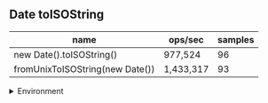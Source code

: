 ## Date toISOString

|name|ops/sec|samples|
|-|-|-|
|new Date().toISOString()|977,524|96|
|fromUnixToISOString(new Date())|1,433,317|93|


<details>
<summary>Environment</summary>

* __Machine:__ linux x64 | 2 vCPUs | 6.8GB Mem
* __Run:__ Tue Oct 10 2023 20:40:49 GMT+0000 (Coordinated Universal Time)
</details>

<!--
{"environment":{"platform":"linux","arch":"x64","cpus":2,"totalMemory":6.7597503662109375},"benchmarks":"[{\"timeStamp\":1696970443732,\"currentTarget\":{\"0\":{\"name\":\"new Date().toISOString()\",\"options\":{\"async\":false,\"defer\":false,\"delay\":0.005,\"initCount\":1,\"maxTime\":5,\"minSamples\":5,\"minTime\":0.05},\"async\":false,\"defer\":false,\"delay\":0.005,\"initCount\":1,\"maxTime\":5,\"minSamples\":5,\"minTime\":0.05,\"id\":1,\"stats\":{\"moe\":4.513002640053794e-9,\"rme\":0.44115665074059934,\"sem\":2.3025523673743845e-9,\"deviation\":2.2560313624418715e-8,\"mean\":0.000001022993223037103,\"sample\":[0.0000011547766796173857,0.000001091124581467148,0.0000011129992825151107,0.0000010199455041426622,0.0000010242406970887479,0.0000010163994157348646,0.0000010220708371109096,0.000001024510667875491,0.000001027111675229173,0.0000010369112722877002,0.0000010315218897955072,0.000001018446640475471,0.0000010108007454417245,0.0000010108249219300896,0.0000010185110909640375,0.0000010187971794096907,0.000001016786481313589,0.0000010128597965145563,0.0000010140827238843558,0.000001026116671703435,0.0000010104219804573385,0.0000010074643497531983,0.000001011505893019039,0.0000010164822605016622,0.0000010211423189281756,0.0000010168408784124106,0.0000010245028709579933,0.0000010244343709076257,0.000001031078936234512,0.0000010173244081797118,0.0000010159201571471744,0.0000010109014808099124,0.0000010112862899163896,0.0000010144070917699203,0.0000010189664148282462,0.000001014846297975219,0.000001015968530270978,0.0000010213820892515362,0.0000010144756119673617,0.0000010153097008159564,0.0000010103796716026997,0.0000010109780396897351,0.0000010165749571874685,0.000001030295215070011,0.0000010205097008159564,0.0000010150477687115948,0.0000010300091266243579,0.0000010346711997582351,0.000001015807333534804,0.0000010172236929585977,0.0000010251274503878312,0.000001019310949934522,0.0000010126019139719956,0.0000010183217084718444,0.0000010163936335247306,0.0000010136636647526947,0.000001015180759544676,0.0000010130189583962929,0.0000010145038178704544,0.000001017576266747255,0.0000010096745240253853,0.0000010095214062657398,0.000001033409249229902,0.0000010189292919124605,0.0000010317019468884013,0.0000010249914634882925,0.0000010187098391350741,0.000001017993074150879,0.000001021979504318589,0.0000010192836376814513,0.0000010158810928345647,0.0000010141677303750831,0.0000010178159213996658,0.000001046995288811935,0.0000010626027502063663,0.000001045314159737462,0.0000010135012985967103,0.0000010108879985504037,0.0000010122550484205438,0.0000010129557067788762,0.000001009724274698504,0.0000010137207513740965,0.0000010294187924057258,0.0000010299322112383982,0.0000010144214097324288,0.000001011844329461032,0.0000010140328373834787,0.0000010111356379230507,0.0000010111537578771467,0.000001011043024824337,0.0000010164428114115444,0.0000010121584086653646,0.000001118692504378989,0.0000010123053816263664,0.0000010120939821619118,0.0000010099618474299864],\"variance\":5.089677508321327e-16},\"times\":{\"cycle\":0.05081105039502987,\"elapsed\":5.568,\"period\":0.000001022993223037103,\"timeStamp\":1696970438164},\"running\":false,\"count\":49669,\"cycles\":4,\"hz\":977523.5822493136},\"1\":{\"name\":\"fromUnixToISOString(new Date())\",\"options\":{\"async\":false,\"defer\":false,\"delay\":0.005,\"initCount\":1,\"maxTime\":5,\"minSamples\":5,\"minTime\":0.05},\"async\":false,\"defer\":false,\"delay\":0.005,\"initCount\":1,\"maxTime\":5,\"minSamples\":5,\"minTime\":0.05,\"id\":2,\"stats\":{\"moe\":1.0192379437982314e-8,\"rme\":1.4608913415034723,\"sem\":5.200193590807303e-9,\"deviation\":5.014885087929953e-8,\"mean\":6.976822401789892e-7,\"sample\":[6.598341936246503e-7,0.000001043678831255653,7.322694561327617e-7,7.285479570569036e-7,7.176036808368398e-7,7.295664923250357e-7,7.29254512564395e-7,7.28112758399203e-7,7.337009057899773e-7,7.244148413228991e-7,7.315052236947318e-7,7.212963283390355e-7,7.393991767929005e-7,7.218901516641106e-7,7.251541678136511e-7,7.250152188446262e-7,7.592244681269417e-7,7.3183032495707e-7,7.334374270845622e-7,7.386899996067482e-7,7.263916132499639e-7,7.212373536775598e-7,7.279882286628128e-7,7.249258982526512e-7,7.274898344409926e-7,7.272630592368293e-7,7.30125945442867e-7,7.368794158899943e-7,7.227943686342366e-7,8.13145804658723e-7,7.312047662118054e-7,7.293250095035852e-7,7.333086764455281e-7,7.587037109861444e-7,7.324828476673614e-7,7.400923093056484e-7,7.350757009713319e-7,7.327463132643832e-7,7.192341159044136e-7,7.278608019715024e-7,7.027856122275093e-7,6.649519446301467e-7,6.643004574829263e-7,6.615214649940357e-7,6.672052905475376e-7,6.60652378517965e-7,6.671174643123993e-7,6.654500635757076e-7,6.650751766355997e-7,6.665197084693329e-7,6.605016188865731e-7,6.661120505459646e-7,6.597583729862231e-7,6.78704038695977e-7,6.727855597939361e-7,6.659573583965813e-7,6.623171706843892e-7,6.683182324642469e-7,6.643227679683301e-7,6.657411092322414e-7,6.723307378714591e-7,6.608044620970807e-7,6.649362538833614e-7,6.640212749223328e-7,6.662955942690104e-7,6.637368227876309e-7,6.630656730504542e-7,6.64866779398849e-7,6.626815840182469e-7,6.685397643110884e-7,6.715547209878485e-7,6.69132276796833e-7,6.793437676144036e-7,6.683352733755424e-7,6.60171313592093e-7,6.719427294296538e-7,6.714196914284216e-7,6.553342773995739e-7,6.5790145767292e-7,6.649053422023593e-7,6.604478511666581e-7,6.632358909733409e-7,6.674114613106064e-7,6.623264693654835e-7,6.651963571168736e-7,6.654393155952814e-7,6.615651405705971e-7,6.689743802941329e-7,6.59773580003118e-7,6.758808267941589e-7,6.799680533180898e-7,6.666488333419945e-7,6.634606480278543e-7],\"variance\":2.5149072445142212e-15},\"times\":{\"cycle\":0.05370199739105716,\"elapsed\":5.468,\"period\":6.976822401789892e-7,\"timeStamp\":1696970443746},\"running\":false,\"count\":76972,\"cycles\":6,\"hz\":1433317.2645235339},\"options\":{},\"events\":{\"start\":[null],\"cycle\":[null,null],\"complete\":[null,null]},\"length\":2,\"running\":false},\"type\":\"cycle\",\"target\":{\"name\":\"new Date().toISOString()\",\"options\":{\"async\":false,\"defer\":false,\"delay\":0.005,\"initCount\":1,\"maxTime\":5,\"minSamples\":5,\"minTime\":0.05},\"async\":false,\"defer\":false,\"delay\":0.005,\"initCount\":1,\"maxTime\":5,\"minSamples\":5,\"minTime\":0.05,\"id\":1,\"stats\":{\"moe\":4.513002640053794e-9,\"rme\":0.44115665074059934,\"sem\":2.3025523673743845e-9,\"deviation\":2.2560313624418715e-8,\"mean\":0.000001022993223037103,\"sample\":[0.0000011547766796173857,0.000001091124581467148,0.0000011129992825151107,0.0000010199455041426622,0.0000010242406970887479,0.0000010163994157348646,0.0000010220708371109096,0.000001024510667875491,0.000001027111675229173,0.0000010369112722877002,0.0000010315218897955072,0.000001018446640475471,0.0000010108007454417245,0.0000010108249219300896,0.0000010185110909640375,0.0000010187971794096907,0.000001016786481313589,0.0000010128597965145563,0.0000010140827238843558,0.000001026116671703435,0.0000010104219804573385,0.0000010074643497531983,0.000001011505893019039,0.0000010164822605016622,0.0000010211423189281756,0.0000010168408784124106,0.0000010245028709579933,0.0000010244343709076257,0.000001031078936234512,0.0000010173244081797118,0.0000010159201571471744,0.0000010109014808099124,0.0000010112862899163896,0.0000010144070917699203,0.0000010189664148282462,0.000001014846297975219,0.000001015968530270978,0.0000010213820892515362,0.0000010144756119673617,0.0000010153097008159564,0.0000010103796716026997,0.0000010109780396897351,0.0000010165749571874685,0.000001030295215070011,0.0000010205097008159564,0.0000010150477687115948,0.0000010300091266243579,0.0000010346711997582351,0.000001015807333534804,0.0000010172236929585977,0.0000010251274503878312,0.000001019310949934522,0.0000010126019139719956,0.0000010183217084718444,0.0000010163936335247306,0.0000010136636647526947,0.000001015180759544676,0.0000010130189583962929,0.0000010145038178704544,0.000001017576266747255,0.0000010096745240253853,0.0000010095214062657398,0.000001033409249229902,0.0000010189292919124605,0.0000010317019468884013,0.0000010249914634882925,0.0000010187098391350741,0.000001017993074150879,0.000001021979504318589,0.0000010192836376814513,0.0000010158810928345647,0.0000010141677303750831,0.0000010178159213996658,0.000001046995288811935,0.0000010626027502063663,0.000001045314159737462,0.0000010135012985967103,0.0000010108879985504037,0.0000010122550484205438,0.0000010129557067788762,0.000001009724274698504,0.0000010137207513740965,0.0000010294187924057258,0.0000010299322112383982,0.0000010144214097324288,0.000001011844329461032,0.0000010140328373834787,0.0000010111356379230507,0.0000010111537578771467,0.000001011043024824337,0.0000010164428114115444,0.0000010121584086653646,0.000001118692504378989,0.0000010123053816263664,0.0000010120939821619118,0.0000010099618474299864],\"variance\":5.089677508321327e-16},\"times\":{\"cycle\":0.05081105039502987,\"elapsed\":5.568,\"period\":0.000001022993223037103,\"timeStamp\":1696970438164},\"running\":false,\"count\":49669,\"cycles\":4,\"hz\":977523.5822493136},\"aborted\":false},{\"timeStamp\":1696970449214,\"currentTarget\":{\"0\":{\"name\":\"new Date().toISOString()\",\"options\":{\"async\":false,\"defer\":false,\"delay\":0.005,\"initCount\":1,\"maxTime\":5,\"minSamples\":5,\"minTime\":0.05},\"async\":false,\"defer\":false,\"delay\":0.005,\"initCount\":1,\"maxTime\":5,\"minSamples\":5,\"minTime\":0.05,\"id\":1,\"stats\":{\"moe\":4.513002640053794e-9,\"rme\":0.44115665074059934,\"sem\":2.3025523673743845e-9,\"deviation\":2.2560313624418715e-8,\"mean\":0.000001022993223037103,\"sample\":[0.0000011547766796173857,0.000001091124581467148,0.0000011129992825151107,0.0000010199455041426622,0.0000010242406970887479,0.0000010163994157348646,0.0000010220708371109096,0.000001024510667875491,0.000001027111675229173,0.0000010369112722877002,0.0000010315218897955072,0.000001018446640475471,0.0000010108007454417245,0.0000010108249219300896,0.0000010185110909640375,0.0000010187971794096907,0.000001016786481313589,0.0000010128597965145563,0.0000010140827238843558,0.000001026116671703435,0.0000010104219804573385,0.0000010074643497531983,0.000001011505893019039,0.0000010164822605016622,0.0000010211423189281756,0.0000010168408784124106,0.0000010245028709579933,0.0000010244343709076257,0.000001031078936234512,0.0000010173244081797118,0.0000010159201571471744,0.0000010109014808099124,0.0000010112862899163896,0.0000010144070917699203,0.0000010189664148282462,0.000001014846297975219,0.000001015968530270978,0.0000010213820892515362,0.0000010144756119673617,0.0000010153097008159564,0.0000010103796716026997,0.0000010109780396897351,0.0000010165749571874685,0.000001030295215070011,0.0000010205097008159564,0.0000010150477687115948,0.0000010300091266243579,0.0000010346711997582351,0.000001015807333534804,0.0000010172236929585977,0.0000010251274503878312,0.000001019310949934522,0.0000010126019139719956,0.0000010183217084718444,0.0000010163936335247306,0.0000010136636647526947,0.000001015180759544676,0.0000010130189583962929,0.0000010145038178704544,0.000001017576266747255,0.0000010096745240253853,0.0000010095214062657398,0.000001033409249229902,0.0000010189292919124605,0.0000010317019468884013,0.0000010249914634882925,0.0000010187098391350741,0.000001017993074150879,0.000001021979504318589,0.0000010192836376814513,0.0000010158810928345647,0.0000010141677303750831,0.0000010178159213996658,0.000001046995288811935,0.0000010626027502063663,0.000001045314159737462,0.0000010135012985967103,0.0000010108879985504037,0.0000010122550484205438,0.0000010129557067788762,0.000001009724274698504,0.0000010137207513740965,0.0000010294187924057258,0.0000010299322112383982,0.0000010144214097324288,0.000001011844329461032,0.0000010140328373834787,0.0000010111356379230507,0.0000010111537578771467,0.000001011043024824337,0.0000010164428114115444,0.0000010121584086653646,0.000001118692504378989,0.0000010123053816263664,0.0000010120939821619118,0.0000010099618474299864],\"variance\":5.089677508321327e-16},\"times\":{\"cycle\":0.05081105039502987,\"elapsed\":5.568,\"period\":0.000001022993223037103,\"timeStamp\":1696970438164},\"running\":false,\"count\":49669,\"cycles\":4,\"hz\":977523.5822493136},\"1\":{\"name\":\"fromUnixToISOString(new Date())\",\"options\":{\"async\":false,\"defer\":false,\"delay\":0.005,\"initCount\":1,\"maxTime\":5,\"minSamples\":5,\"minTime\":0.05},\"async\":false,\"defer\":false,\"delay\":0.005,\"initCount\":1,\"maxTime\":5,\"minSamples\":5,\"minTime\":0.05,\"id\":2,\"stats\":{\"moe\":1.0192379437982314e-8,\"rme\":1.4608913415034723,\"sem\":5.200193590807303e-9,\"deviation\":5.014885087929953e-8,\"mean\":6.976822401789892e-7,\"sample\":[6.598341936246503e-7,0.000001043678831255653,7.322694561327617e-7,7.285479570569036e-7,7.176036808368398e-7,7.295664923250357e-7,7.29254512564395e-7,7.28112758399203e-7,7.337009057899773e-7,7.244148413228991e-7,7.315052236947318e-7,7.212963283390355e-7,7.393991767929005e-7,7.218901516641106e-7,7.251541678136511e-7,7.250152188446262e-7,7.592244681269417e-7,7.3183032495707e-7,7.334374270845622e-7,7.386899996067482e-7,7.263916132499639e-7,7.212373536775598e-7,7.279882286628128e-7,7.249258982526512e-7,7.274898344409926e-7,7.272630592368293e-7,7.30125945442867e-7,7.368794158899943e-7,7.227943686342366e-7,8.13145804658723e-7,7.312047662118054e-7,7.293250095035852e-7,7.333086764455281e-7,7.587037109861444e-7,7.324828476673614e-7,7.400923093056484e-7,7.350757009713319e-7,7.327463132643832e-7,7.192341159044136e-7,7.278608019715024e-7,7.027856122275093e-7,6.649519446301467e-7,6.643004574829263e-7,6.615214649940357e-7,6.672052905475376e-7,6.60652378517965e-7,6.671174643123993e-7,6.654500635757076e-7,6.650751766355997e-7,6.665197084693329e-7,6.605016188865731e-7,6.661120505459646e-7,6.597583729862231e-7,6.78704038695977e-7,6.727855597939361e-7,6.659573583965813e-7,6.623171706843892e-7,6.683182324642469e-7,6.643227679683301e-7,6.657411092322414e-7,6.723307378714591e-7,6.608044620970807e-7,6.649362538833614e-7,6.640212749223328e-7,6.662955942690104e-7,6.637368227876309e-7,6.630656730504542e-7,6.64866779398849e-7,6.626815840182469e-7,6.685397643110884e-7,6.715547209878485e-7,6.69132276796833e-7,6.793437676144036e-7,6.683352733755424e-7,6.60171313592093e-7,6.719427294296538e-7,6.714196914284216e-7,6.553342773995739e-7,6.5790145767292e-7,6.649053422023593e-7,6.604478511666581e-7,6.632358909733409e-7,6.674114613106064e-7,6.623264693654835e-7,6.651963571168736e-7,6.654393155952814e-7,6.615651405705971e-7,6.689743802941329e-7,6.59773580003118e-7,6.758808267941589e-7,6.799680533180898e-7,6.666488333419945e-7,6.634606480278543e-7],\"variance\":2.5149072445142212e-15},\"times\":{\"cycle\":0.05370199739105716,\"elapsed\":5.468,\"period\":6.976822401789892e-7,\"timeStamp\":1696970443746},\"running\":false,\"count\":76972,\"cycles\":6,\"hz\":1433317.2645235339},\"options\":{},\"events\":{\"start\":[null],\"cycle\":[null,null],\"complete\":[null,null]},\"length\":2,\"running\":false},\"type\":\"cycle\",\"target\":{\"name\":\"fromUnixToISOString(new Date())\",\"options\":{\"async\":false,\"defer\":false,\"delay\":0.005,\"initCount\":1,\"maxTime\":5,\"minSamples\":5,\"minTime\":0.05},\"async\":false,\"defer\":false,\"delay\":0.005,\"initCount\":1,\"maxTime\":5,\"minSamples\":5,\"minTime\":0.05,\"id\":2,\"stats\":{\"moe\":1.0192379437982314e-8,\"rme\":1.4608913415034723,\"sem\":5.200193590807303e-9,\"deviation\":5.014885087929953e-8,\"mean\":6.976822401789892e-7,\"sample\":[6.598341936246503e-7,0.000001043678831255653,7.322694561327617e-7,7.285479570569036e-7,7.176036808368398e-7,7.295664923250357e-7,7.29254512564395e-7,7.28112758399203e-7,7.337009057899773e-7,7.244148413228991e-7,7.315052236947318e-7,7.212963283390355e-7,7.393991767929005e-7,7.218901516641106e-7,7.251541678136511e-7,7.250152188446262e-7,7.592244681269417e-7,7.3183032495707e-7,7.334374270845622e-7,7.386899996067482e-7,7.263916132499639e-7,7.212373536775598e-7,7.279882286628128e-7,7.249258982526512e-7,7.274898344409926e-7,7.272630592368293e-7,7.30125945442867e-7,7.368794158899943e-7,7.227943686342366e-7,8.13145804658723e-7,7.312047662118054e-7,7.293250095035852e-7,7.333086764455281e-7,7.587037109861444e-7,7.324828476673614e-7,7.400923093056484e-7,7.350757009713319e-7,7.327463132643832e-7,7.192341159044136e-7,7.278608019715024e-7,7.027856122275093e-7,6.649519446301467e-7,6.643004574829263e-7,6.615214649940357e-7,6.672052905475376e-7,6.60652378517965e-7,6.671174643123993e-7,6.654500635757076e-7,6.650751766355997e-7,6.665197084693329e-7,6.605016188865731e-7,6.661120505459646e-7,6.597583729862231e-7,6.78704038695977e-7,6.727855597939361e-7,6.659573583965813e-7,6.623171706843892e-7,6.683182324642469e-7,6.643227679683301e-7,6.657411092322414e-7,6.723307378714591e-7,6.608044620970807e-7,6.649362538833614e-7,6.640212749223328e-7,6.662955942690104e-7,6.637368227876309e-7,6.630656730504542e-7,6.64866779398849e-7,6.626815840182469e-7,6.685397643110884e-7,6.715547209878485e-7,6.69132276796833e-7,6.793437676144036e-7,6.683352733755424e-7,6.60171313592093e-7,6.719427294296538e-7,6.714196914284216e-7,6.553342773995739e-7,6.5790145767292e-7,6.649053422023593e-7,6.604478511666581e-7,6.632358909733409e-7,6.674114613106064e-7,6.623264693654835e-7,6.651963571168736e-7,6.654393155952814e-7,6.615651405705971e-7,6.689743802941329e-7,6.59773580003118e-7,6.758808267941589e-7,6.799680533180898e-7,6.666488333419945e-7,6.634606480278543e-7],\"variance\":2.5149072445142212e-15},\"times\":{\"cycle\":0.05370199739105716,\"elapsed\":5.468,\"period\":6.976822401789892e-7,\"timeStamp\":1696970443746},\"running\":false,\"count\":76972,\"cycles\":6,\"hz\":1433317.2645235339},\"aborted\":false}]"}-->
